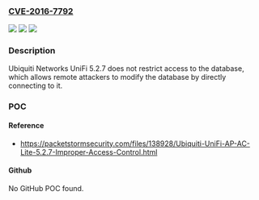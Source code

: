 ### [CVE-2016-7792](https://cve.mitre.org/cgi-bin/cvename.cgi?name=CVE-2016-7792)
![](https://img.shields.io/static/v1?label=Product&message=n%2Fa&color=blue)
![](https://img.shields.io/static/v1?label=Version&message=n%2Fa&color=blue)
![](https://img.shields.io/static/v1?label=Vulnerability&message=n%2Fa&color=brighgreen)

### Description

Ubiquiti Networks UniFi 5.2.7 does not restrict access to the database, which allows remote attackers to modify the database by directly connecting to it.

### POC

#### Reference
- https://packetstormsecurity.com/files/138928/Ubiquiti-UniFi-AP-AC-Lite-5.2.7-Improper-Access-Control.html

#### Github
No GitHub POC found.

